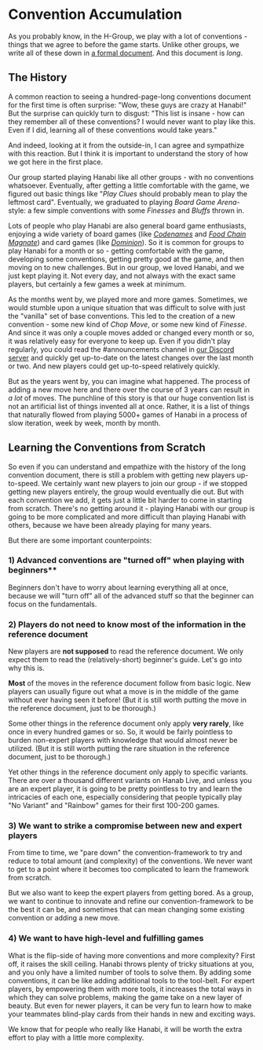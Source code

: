 # Convention Accumulation

As you probably know, in the H-Group, we play with a lot of conventions - things that we agree to before the game starts. Unlike other groups, we write all of these down in [a formal document](../Reference.md). And this document is _long_.

## The History

A common reaction to seeing a hundred-page-long conventions document for the first time is often surprise: "Wow, these guys are crazy at Hanabi!" But the surprise can quickly turn to disgust: "This list is insane - how can they remember all of these conventions? I would never want to play like this. Even if I did, learning all of these conventions would take years."

And indeed, looking at it from the outside-in, I can agree and sympathize with this reaction. But I think it is important to understand the story of how we got here in the first place.

Our group started playing Hanabi like all other groups - with no conventions whatsoever. Eventually, after getting a little comfortable with the game, we figured out basic things like "_Play Clues_ should probably mean to play the leftmost card". Eventually, we graduated to playing _Board Game Arena_-style: a few simple conventions with some _Finesses_ and _Bluffs_ thrown in.

Lots of people who play Hanabi are also general board game enthusiasts, enjoying a wide variety of board games (like [_Codenames_](https://boardgamegeek.com/boardgame/178900/codenames) and [_Food Chain Magnate_](https://boardgamegeek.com/boardgame/175914/food-chain-magnate)) and card games (like [_Dominion_](https://boardgamegeek.com/boardgame/36218/dominion)). So it is common for groups to play Hanabi for a month or so - getting comfortable with the game, developing some conventions, getting pretty good at the game, and then moving on to new challenges. But in our group, we loved Hanabi, and we just kept playing it. Not every day, and not always with the exact same players, but certainly a few games a week at minimum.

As the months went by, we played more and more games. Sometimes, we would stumble upon a unique situation that was difficult to solve with just the "vanilla" set of base conventions. This led to the creation of a new convention - some new kind of _Chop Move_, or some new kind of _Finesse_. And since it was only a couple moves added or changed every month or so, it was relatively easy for everyone to keep up. Even if you didn't play regularly, you could read the #announcements channel in [our Discord server](https://discord.gg/FADvkJp) and quickly get up-to-date on the latest changes over the last month or two. And new players could get up-to-speed relatively quickly.

But as the years went by, you can imagine what happened. The process of adding a new move here and there over the course of 3 years can result in _a lot_ of moves. The punchline of this story is that our huge convention list is not an artificial list of things invented all at once. Rather, it is a list of things that naturally flowed from playing 5000+ games of Hanabi in a process of slow iteration, week by week, month by month.

## Learning the Conventions from Scratch

So even if you can understand and empathize with the history of the long convention document, there is still a problem with getting new players up-to-speed. We certainly want new players to join our group - if we stopped getting new players entirely, the group would eventually die out. But with each convention we add, it gets just a little bit harder to come in starting from scratch. There's no getting around it - playing Hanabi with our group is going to be more complicated and more difficult than playing Hanabi with others, because we have been already playing for many years.

But there are some important counterpoints:

### 1) Advanced conventions are "turned off" when playing with beginners\*\*

Beginners don't have to worry about learning everything all at once, because we will "turn off" all of the advanced stuff so that the beginner can focus on the fundamentals.

### 2) Players do not need to know most of the information in the reference document

New players are **not supposed** to read the reference document. We only expect them to read the (relatively-short) beginner's guide. Let's go into why this is.

**Most** of the moves in the reference document follow from basic logic. New players can usually figure out what a move is in the middle of the game without ever having seen it before! (But it is still worth putting the move in the reference document, just to be thorough.)

Some other things in the reference document only apply **very rarely**, like once in every hundred games or so. So, it would be fairly pointless to burden non-expert players with knowledge that would almost never be utilized. (But it is still worth putting the rare situation in the reference document, just to be thorough.)

Yet other things in the reference document only apply to specific variants. There are over a thousand different variants on Hanab Live, and unless you are an expert player, it is going to be pretty pointless to try and learn the intricacies of each one, especially considering that people typically play "No Variant" and "Rainbow" games for their first 100-200 games.

### 3) We want to strike a compromise between new and expert players

From time to time, we "pare down" the convention-framework to try and reduce to total amount (and complexity) of the conventions. We never want to get to a point where it becomes too complicated to learn the framework from scratch.

But we also want to keep the expert players from getting bored. As a group, we want to continue to innovate and refine our convention-framework to be the best it can be, and sometimes that can mean changing some existing convention or adding a new move.

### 4) We want to have high-level and fulfilling games

What is the flip-side of having more conventions and more complexity? First off, it raises the skill ceiling. Hanabi throws plenty of tricky situations at you, and you only have a limited number of tools to solve them. By adding some conventions, it can be like adding additional tools to the tool-belt. For expert players, by empowering them with more tools, it increases the total ways in which they can solve problems, making the game take on a new layer of beauty. But even for newer players, it can be very fun to learn how to make your teammates blind-play cards from their hands in new and exciting ways.

We know that for people who really like Hanabi, it will be worth the extra effort to play with a little more complexity.
